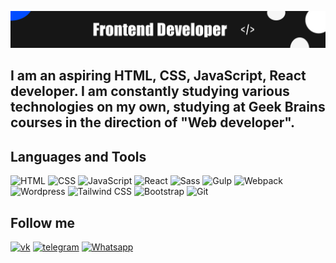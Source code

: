 [![Header](https://github.com/WitherWeb/WitherWeb/blob/main/assets/фон%20для%20github.jpg)](https://github.com/WitherWeb)

## I am an aspiring HTML, CSS, JavaScript, React developer. I am constantly studying various technologies on my own, studying at Geek Brains courses in the direction of "Web developer".

## Languages and Tools

![HTML](https://img.shields.io/badge/-HTML-2f353b?style=for-the-badge&logo=HTML5) ![CSS](https://img.shields.io/badge/-CSS-2f353b?style=for-the-badge&logo=css3) ![JavaScript](https://img.shields.io/badge/-JavaScript-2f353b?style=for-the-badge&logo=javascript) ![React](https://img.shields.io/badge/-React-2f353b?style=for-the-badge&logo=react) ![Sass](https://img.shields.io/badge/-Sass-2f353b?style=for-the-badge&logo=sass) ![Gulp](https://img.shields.io/badge/-Gulp-2f353b?style=for-the-badge&logo=Gulp) ![Webpack](https://img.shields.io/badge/-Webpack-2f353b?style=for-the-badge&logo=Webpack) ![Wordpress](https://img.shields.io/badge/-Wordpress-2f353b?style=for-the-badge&logo=Wordpress) ![Tailwind CSS](https://img.shields.io/badge/-TailwindCSS-2f353b?style=for-the-badge&logo=TailwindCSS) ![Bootstrap](https://img.shields.io/badge/-Bootstrap-2f353b?style=for-the-badge&logo=Bootstrap) ![Git](https://img.shields.io/badge/-Git-2f353b?style=for-the-badge&logo=Git)



## Follow me

[![vk](https://img.shields.io/badge/-Vkontakte-2f353b?style=for-the-badge&logo=vk)](https://vk.com/id146101570) [![telegram](https://img.shields.io/badge/-telegram-2f353b?style=for-the-badge&logo=telegram)](https://t.me/whitherweb) [![Whatsapp](https://img.shields.io/badge/Whatsapp-89608695625-2f353b?style=for-the-badge&logo=Whatsapp)](https://vk.com/id146101570)